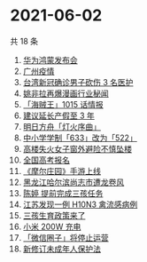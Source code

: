 # 2021-06-02

共 18 条

<!-- BEGIN -->
<!-- 最后更新时间 Wed Jun 02 2021 23:44:07 GMT+0800 (China Standard Time) -->

1. [华为鸿蒙发布会](https://www.zhihu.com/search?q=华为)
2. [广州疫情](https://www.zhihu.com/search?q=广州疫情)
3. [台湾新冠确诊男子砍伤 3 名医护](https://www.zhihu.com/search?q=台湾疫情)
4. [姚非拉再爆漫画行业秘闻](https://www.zhihu.com/search?q=姚非拉)
5. [「海贼王」1015 话情报](https://www.zhihu.com/search?q=海贼王)
6. [建议延长产假至 3 年](https://www.zhihu.com/search?q=延长产假)
7. [明日方舟「灯火序曲」](https://www.zhihu.com/search?q=明日方舟)
8. [中小学学制「633」改为「522」](https://www.zhihu.com/search?q=中小学)
9. [高楼失火女子窗外避险不慎坠楼](https://www.zhihu.com/search?q=高楼失火)
10. [全国高考报名](https://www.zhihu.com/search?q=高考报名人数)
11. [《摩尔庄园》手游上线](https://www.zhihu.com/search?q=摩尔庄园)
12. [黑龙江哈尔滨尚志市遭龙卷风](https://www.zhihu.com/search?q=黑龙江龙卷风)
13. [陈婷 提前完成三孩任务](https://www.zhihu.com/search?q=张艺谋太太)
14. [江苏发现一例 H10N3 禽流感病例](https://www.zhihu.com/search?q=江苏禽流感)
15. [三孩生育政策来了](https://www.zhihu.com/search?q=三孩政策)
16. [小米 200W 充电](https://www.zhihu.com/search?q=小米电池)
17. [「微信圈子」将停止运营](https://www.zhihu.com/search?q=微信圈子)
18. [新修订未成年人保护法](https://www.zhihu.com/search?q=未成年人保护法)

<!-- END -->
